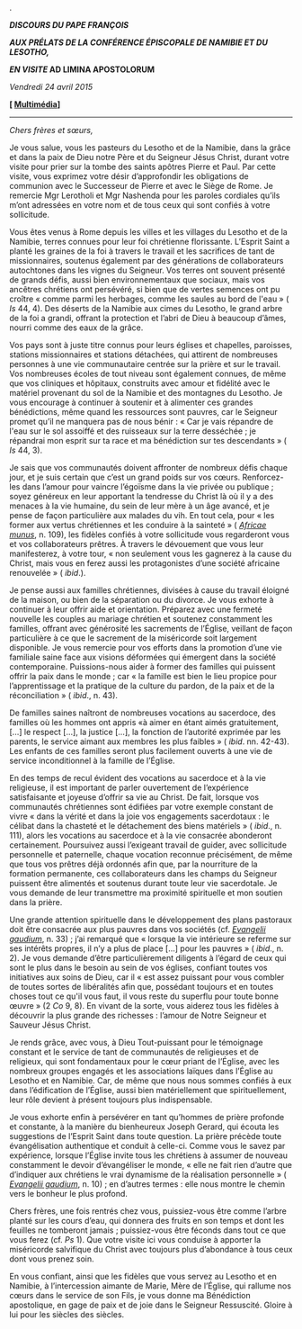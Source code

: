 .

***DISCOURS DU PAPE FRANÇOIS***

***AUX PRÉLATS DE LA CONFÉRENCE ÉPISCOPALE DE NAMIBIE ET DU LESOTHO,***

***EN VISITE* AD LIMINA APOSTOLORUM**

*Vendredi 24 avril 2015*

**[ [Multimédia](http://w2.vatican.va/content/francesco/fr/events/event.dir.html/content/vaticanevents/fr/2015/4/24/adliminanamibialesotho.html)]**

* * *

*Chers frères et sœurs,*

Je vous salue, vous les pasteurs du Lesotho et de la Namibie, dans la grâce et dans la paix de Dieu notre Père et du Seigneur Jésus Christ, durant votre visite pour prier sur la tombe des saints apôtres Pierre et Paul. Par cette visite, vous exprimez votre désir d’approfondir les obligations de communion avec le Successeur de Pierre et avec le Siège de Rome. Je remercie Mgr Lerotholi et Mgr Nashenda pour les paroles cordiales qu’ils m’ont adressées en votre nom et de tous ceux qui sont confiés à votre sollicitude.

Vous êtes venus à Rome depuis les villes et les villages du Lesotho et de la Namibie, terres connues pour leur foi chrétienne florissante. L’Esprit Saint a planté les graines de la foi à travers le travail et les sacrifices de tant de missionnaires, soutenus également par des générations de collaborateurs autochtones dans les vignes du Seigneur. Vos terres ont souvent présenté de grands défis, aussi bien environnementaux que sociaux, mais vos ancêtres chrétiens ont persévéré, si bien que de vertes semences ont pu croître « comme parmi les herbages, comme les saules au bord de l'eau » ( *Is* 44, 4). Des déserts de la Namibie aux cimes du Lesotho, le grand arbre de la foi a grandi, offrant la protection et l’abri de Dieu à beaucoup d’âmes, nourri comme des eaux de la grâce.

Vos pays sont à juste titre connus pour leurs églises et chapelles, paroisses, stations missionnaires et stations détachées, qui attirent de nombreuses personnes à une vie communautaire centrée sur la prière et sur le travail. Vos nombreuses écoles de tout niveau sont également connues, de même que vos cliniques et hôpitaux, construits avec amour et fidélité avec le matériel provenant du sol de la Namibie et des montagnes du Lesotho. Je vous encourage à continuer à soutenir et à alimenter ces grandes bénédictions, même quand les ressources sont pauvres, car le Seigneur promet qu’il ne manquera pas de nous bénir : « Car je vais répandre de l'eau sur le sol assoiffé et des ruisseaux sur la terre desséchée ; je répandrai mon esprit sur ta race et ma bénédiction sur tes descendants » ( *Is* 44, 3).

Je sais que vos communautés doivent affronter de nombreux défis chaque jour, et je suis certain que c’est un grand poids sur vos cœurs. Renforcez-les dans l’amour pour vaincre l’égoïsme dans la vie privée ou publique ; soyez généreux en leur apportant la tendresse du Christ là où il y a des menaces à la vie humaine, du sein de leur mère à un âge avancé, et je pense de façon particulière aux malades du  vih. En tout cela, pour « les former aux vertus chrétiennes et les conduire à la sainteté » ( *[Africae munus](http://w2.vatican.va/content/benedict-xvi/fr/apost_exhortations/documents/hf_ben-xvi_exh_20111119_africae-munus.html)*, n. 109), les fidèles confiés à votre sollicitude vous regarderont vous et vos collaborateurs prêtres. À travers le dévouement que vous leur manifesterez, à votre tour, « non seulement vous les gagnerez à la cause du Christ, mais vous en ferez aussi les protagonistes d’une société africaine renouvelée » ( *ibid*.).

Je pense aussi aux familles chrétiennes, divisées à cause du travail éloigné de la maison, ou bien de la séparation ou du divorce. Je vous exhorte à continuer à leur offrir aide et orientation. Préparez avec une fermeté nouvelle les couples au mariage chrétien et soutenez constamment les familles, offrant avec générosité les sacrements de l’Église, veillant de façon particulière à ce que le sacrement de la miséricorde soit largement disponible. Je vous remercie pour vos efforts dans la promotion d’une vie familiale saine face aux visions déformées qui émergent dans la société contemporaine. Puissions-nous aider à former des familles qui puissent offrir la paix dans le monde ; car « la famille est bien le lieu propice pour l’apprentissage et la pratique de la culture du pardon, de la paix et de la réconciliation » ( *ibid*., n. 43).

De familles saines naîtront de nombreuses vocations au sacerdoce, des familles où les hommes ont appris «à aimer en étant aimés gratuitement, [...] le respect [...], la justice [...], la fonction de l’autorité exprimée par les parents, le service aimant aux membres les plus faibles » ( *ibid*. nn. 42-43). Les enfants de ces familles seront plus facilement ouverts à une vie de service inconditionnel à la famille de l’Église.

En des temps de recul évident des vocations au sacerdoce et à la vie religieuse, il est important de parler ouvertement de l’expérience satisfaisante et joyeuse d’offrir sa vie au Christ. De fait, lorsque vos communautés chrétiennes sont édifiées par votre exemple constant de vivre « dans la vérité et dans la joie vos engagements sacerdotaux : le célibat dans la chasteté et le détachement des biens matériels » ( *ibid*., n. 111), alors les vocations au sacerdoce et à la vie consacrée abonderont certainement. Poursuivez aussi l’exigeant travail de guider, avec sollicitude personnelle et paternelle, chaque vocation reconnue précisément, de même que tous vos prêtres déjà ordonnés afin que, par la nourriture de la formation permanente, ces collaborateurs dans les champs du Seigneur puissent être alimentés et soutenus durant toute leur vie sacerdotale. Je vous demande de leur transmettre ma proximité spirituelle et mon soutien dans la prière.

Une grande attention spirituelle dans le développement des plans pastoraux doit être consacrée aux plus pauvres dans vos sociétés (cf. *[Evangelii gaudium](http://w2.vatican.va/content/francesco/fr/apost_exhortations/documents/papa-francesco_esortazione-ap_20131124_evangelii-gaudium.html)*, n. 33) ; j’ai remarqué que « lorsque la vie intérieure se referme sur ses intérêts propres, il n’y a plus de place [...] pour les pauvres » ( *ibid*., n. 2). Je vous demande d’être particulièrement diligents à l’égard de ceux qui sont le plus dans le besoin au sein de vos églises, confiant toutes vos initiatives aux soins de Dieu, car il « est assez puissant pour vous combler de toutes sortes de libéralités afin que, possédant toujours et en toutes choses tout ce qu'il vous faut, il vous reste du superflu pour toute bonne œuvre » (2 *Co* 9, 8). En vivant de la sorte, vous aiderez tous les fidèles à découvrir la plus grande des richesses : l’amour de Notre Seigneur et Sauveur Jésus Christ.

Je rends grâce, avec vous, à Dieu Tout-puissant pour le témoignage constant et le service de tant de communautés de religieuses et de religieux, qui sont fondamentaux pour le cœur priant de l’Église, avec les nombreux groupes engagés et les associations laïques dans l’Église au Lesotho et en Namibie. Car, de même que nous nous sommes confiés à eux dans l’édification de l’Église, aussi bien matériellement que spirituellement, leur rôle devient à présent toujours plus indispensable.

Je vous exhorte enfin à persévérer en tant qu’hommes de prière profonde et constante, à la manière du bienheureux Joseph Gerard, qui écouta les suggestions de l’Esprit Saint dans toute question. La prière précède toute évangélisation authentique et conduit à celle-ci. Comme vous le savez par expérience, lorsque l’Église invite tous les chrétiens à assumer de nouveau constamment le devoir d’évangéliser le monde, « elle ne fait rien d’autre que d’indiquer aux chrétiens le vrai dynamisme de la réalisation personnelle » ( *[Evangelii gaudium](http://w2.vatican.va/content/francesco/fr/apost_exhortations/documents/papa-francesco_esortazione-ap_20131124_evangelii-gaudium.html)*, n. 10) ; en d’autres termes : elle nous montre le chemin vers le bonheur le plus profond.

Chers frères, une fois rentrés chez vous, puissiez-vous être comme l’arbre planté sur les cours d’eau, qui donnera des fruits en son temps et dont les feuilles ne tomberont jamais ; puissiez-vous être féconds dans tout ce que vous ferez (cf. *Ps* 1). Que votre visite ici vous conduise à apporter la miséricorde salvifique du Christ avec toujours plus d’abondance à tous ceux dont vous prenez soin.

En vous confiant, ainsi que les fidèles que vous servez au Lesotho et en Namibie, à l’intercession aimante de Marie, Mère de l’Église, qui rallume nos cœurs dans le service de son Fils, je vous donne ma Bénédiction apostolique, en gage de paix et de joie dans le Seigneur Ressuscité. Gloire à lui pour les siècles des siècles.